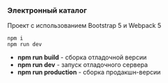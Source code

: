### Электронный каталог

Проект с использованием Bootstrap 5 и Webpack 5

```shell
npm i
npm run dev
```

* **npm run build** - сборка отладочной версии
* **npm run dev** - запуск отладочного сервера
* **npm run production** - сборка продакшн-версии
